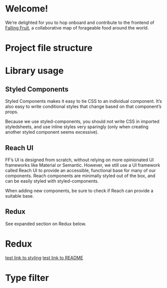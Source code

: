 # Welcome!

We’re delighted for you to hop onboard and contribute to the frontend of [Falling Fruit](https://fallingfruit.org/), a collaborative map of forageable food around the world.

# Project file structure

# Library usage

## Styled Components

Styled Components makes it easy to tie CSS to an individual component. It’s also easy to write conditional styles that change based on that component’s props.

Because we use styled-components, you should not write CSS in imported styledsheets, and use inline styles very sparingly (only when creating another styled component seems excessive).

## Reach UI

FF’s UI is designed from scratch, without relying on more opinionated UI frameworks like Material or Semantic. However, we still use a UI framework called Reach UI to provide an accessible, functional base for many of our components. Reach components are minimally styled out of the box, and can be easily styled with styled-components.

When adding new components, be sure to check if Reach can provide a suitable base.

## Redux

See expanded section on Redux below.

# Redux

[test link to styling](./styling.md)
[test link to README](./README.md)


# Type filter
